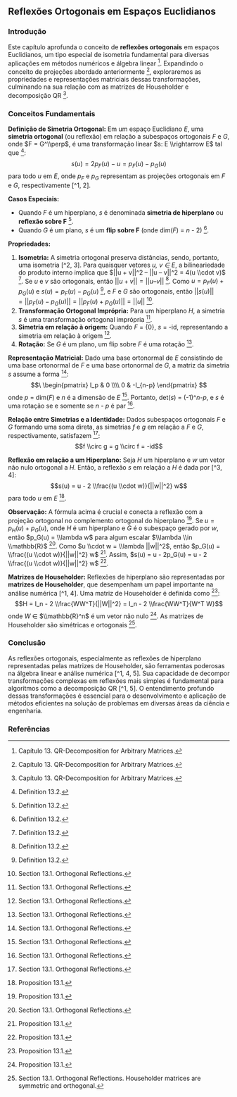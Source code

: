 ## Reflexões Ortogonais em Espaços Euclidianos

### Introdução
Este capítulo aprofunda o conceito de **reflexões ortogonais** em espaços Euclidianos, um tipo especial de isometria fundamental para diversas aplicações em métodos numéricos e álgebra linear [^1]. Expandindo o conceito de projeções abordado anteriormente [^1], exploraremos as propriedades e representações matriciais dessas transformações, culminando na sua relação com as matrizes de Householder e decomposição QR [^1].

### Conceitos Fundamentais
**Definição de Simetria Ortogonal:**
Em um espaço Euclidiano *E*, uma **simetria ortogonal** (ou reflexão) em relação a subespaços ortogonais *F* e *G*, onde $F = G^\\perp$, é uma transformação linear $s: E \\rightarrow E$ tal que [^2]:
$$s(u) = 2p_F(u) - u = p_F(u) - p_G(u)$$
para todo *u* em *E*, onde $p_F$ e $p_G$ representam as projeções ortogonais em *F* e *G*, respectivamente [^1, 2].

**Casos Especiais:**
*   Quando *F* é um hiperplano, *s* é denominada **simetria de hiperplano** ou **reflexão sobre F** [^2].
*   Quando *G* é um plano, *s* é um **flip sobre F** (onde dim(*F*) = *n* - 2) [^2].

**Propriedades:**
1.  **Isometria:** A simetria ortogonal preserva distâncias, sendo, portanto, uma isometria [^2, 3].  Para quaisquer vetores *u, v ∈ E*, a bilineariedade do produto interno implica que $||u + v||^2 – ||u – v||^2 = 4(u \\cdot v)$ [^2].  Se *u* e *v* são ortogonais, então $||u + v|| = ||u – v||$ [^2].  Como $u = p_F(u) + p_G(u)$ e $s(u) = p_F(u) - p_G(u)$ [^2], e *F* e *G* são ortogonais, então $||s(u)|| = ||p_F(u) - p_G(u)|| = ||p_F(u) + p_G(u)|| = ||u||$ [^3].
2.  **Transformação Ortogonal Imprópria:** Para um hiperplano *H*, a simetria *s* é uma transformação ortogonal imprópria [^3].
3.  **Simetria em relação à origem:** Quando *F* = {0}, *s* = -id, representando a simetria em relação à origem [^3].
4.  **Rotação:** Se *G* é um plano, um flip sobre *F* é uma rotação [^3].

**Representação Matricial:**
Dado uma base ortonormal de *E* consistindo de uma base ortonormal de *F* e uma base ortonormal de *G*, a matriz da simetria *s* assume a forma [^3]:
$$\
\begin{pmatrix}
I_p & 0 \\\\
0 & -I_{n-p}
\end{pmatrix}
$$
onde *p* = dim(*F*) e *n* é a dimensão de *E* [^3].  Portanto, det(*s*) = (-1)^*n-p*, e *s* é uma rotação se e somente se *n - p* é par [^3].

**Relação entre Simetrias e a Identidade:**
Dados subespaços ortogonais *F* e *G* formando uma soma direta, as simetrias *f* e *g* em relação a *F* e *G*, respectivamente, satisfazem [^3]:
$$f \\circ g = g \\circ f = -id$$

**Reflexão em relação a um Hiperplano:**
Seja *H* um hiperplano e *w* um vetor não nulo ortogonal a *H*. Então, a reflexão *s* em relação a *H* é dada por [^3, 4]:
$$s(u) = u - 2 \\frac{(u \\cdot w)}{||w||^2} w$$
para todo *u* em *E* [^4].

**Observação:**  A fórmula acima é crucial e conecta a reflexão com a projeção ortogonal no complemento ortogonal do hiperplano [^4].  Se $u = p_H(u) + p_G(u)$, onde *H* é um hiperplano e *G* é o subespaço gerado por *w*, então $p_G(u) = \\lambda w$ para algum escalar $\\lambda \\in \\mathbb{R}$ [^3].  Como $u \\cdot w = \\lambda ||w||^2$, então $p_G(u) = \\frac{(u \\cdot w)}{||w||^2} w$ [^4].  Assim, $s(u) = u - 2p_G(u) = u - 2 \\frac{(u \\cdot w)}{||w||^2} w$ [^4].

**Matrizes de Householder:** Reflexões de hiperplano são representadas por **matrizes de Householder**, que desempenham um papel importante na análise numérica [^1, 4]. Uma matriz de Householder é definida como [^4]:
$$H = I_n - 2 \\frac{WW^T}{||W||^2} = I_n - 2 \\frac{WW^T}{W^T W}$$
onde *W* ∈ $\\mathbb{R}^n$ é um vetor não nulo [^4]. As matrizes de Householder são simétricas e ortogonais [^5].

### Conclusão
As reflexões ortogonais, especialmente as reflexões de hiperplano representadas pelas matrizes de Householder, são ferramentas poderosas na álgebra linear e análise numérica [^1, 4, 5]. Sua capacidade de decompor transformações complexas em reflexões mais simples é fundamental para algoritmos como a decomposição QR [^1, 5]. O entendimento profundo dessas transformações é essencial para o desenvolvimento e aplicação de métodos eficientes na solução de problemas em diversas áreas da ciência e engenharia.

### Referências
[^1]: Capítulo 13. QR-Decomposition for Arbitrary Matrices.
[^2]: Definition 13.2.
[^3]: Section 13.1. Orthogonal Reflections.
[^4]: Proposition 13.1.
[^5]: Section 13.1. Orthogonal Reflections. Householder matrices are symmetric and orthogonal.

<!-- END -->